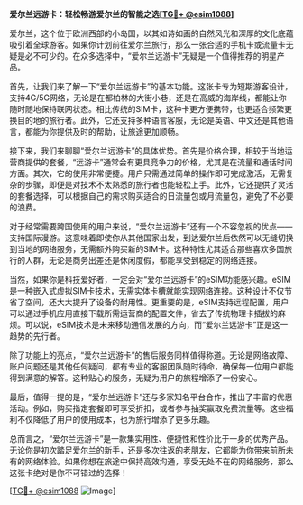 **爱尔兰远游卡：轻松畅游爱尔兰的智能之选[[TG💪+ @esim1088](https://t.me/s/esim1088)]**

爱尔兰，这个位于欧洲西部的小岛国，以其如诗如画的自然风光和深厚的文化底蕴吸引着全球游客。如果你计划前往爱尔兰旅行，那么一张合适的手机卡或流量卡无疑是必不可少的。在众多选择中，“爱尔兰远游卡”无疑是一个值得推荐的明星产品。

首先，让我们来了解一下“爱尔兰远游卡”的基本功能。这张卡专为短期游客设计，支持4G/5G网络，无论是在都柏林的大街小巷，还是在高威的海岸线，都能让你随时随地保持联网状态。相比传统的SIM卡，这种卡更方便携带，也更适合频繁更换目的地的旅行者。此外，它还支持多种语言客服，无论是英语、中文还是其他语言，都能为你提供及时的帮助，让旅途更加顺畅。

接下来，我们来聊聊“爱尔兰远游卡”的具体优势。首先是价格合理，相较于当地运营商提供的套餐，“远游卡”通常会有更具竞争力的价格，尤其是在流量和通话时间方面。其次，它的使用非常便捷。用户只需通过简单的操作即可完成激活，无需复杂的步骤，即便是对技术不太熟悉的旅行者也能轻松上手。此外，它还提供了灵活的套餐选择，可以根据自己的需求购买适合的日流量包或月流量包，避免了不必要的浪费。

对于经常需要跨国使用的用户来说，“爱尔兰远游卡”还有一个不容忽视的优点——支持国际漫游。这意味着即使你从其他国家出发，到达爱尔兰后依然可以无缝切换到当地的网络服务，无需额外购买新的SIM卡。这种特性尤其适合那些喜欢多国旅行的人群，无论是商务出差还是休闲度假，都能享受到稳定的网络连接。

当然，如果你是科技爱好者，一定会对“爱尔兰远游卡”的eSIM功能感兴趣。eSIM是一种嵌入式虚拟SIM卡技术，无需实体卡槽就能实现网络连接。这种设计不仅节省了空间，还大大提升了设备的耐用性。更重要的是，eSIM支持远程配置，用户可以通过手机应用直接下载所需运营商的配置文件，省去了传统物理卡插拔的麻烦。可以说，eSIM技术是未来移动通信发展的方向，而“爱尔兰远游卡”正是这一趋势的先行者。

除了功能上的亮点，“爱尔兰远游卡”的售后服务同样值得称道。无论是网络故障、账户问题还是其他任何疑问，都有专业的客服团队随时待命，确保每一位用户都能得到满意的解答。这种贴心的服务，无疑为用户的旅程增添了一份安心。

最后，值得一提的是，“爱尔兰远游卡”还与多家知名平台合作，推出了丰富的优惠活动。例如，购买指定套餐即可享受折扣，或者参与抽奖赢取免费流量等。这些福利不仅降低了用户的使用成本，也为旅行增添了更多乐趣。

总而言之，“爱尔兰远游卡”是一款集实用性、便捷性和性价比于一身的优秀产品。无论你是初次踏足爱尔兰的新手，还是多次往返的老朋友，它都能为你带来前所未有的网络体验。如果你想在旅途中保持高效沟通，享受无处不在的网络服务，那么这张卡绝对是你不可错过的选择！

[[TG💪+ @esim1088](https://t.me/s/esim1088) ![Image](https://i.postimg.cc/4NQfJmqS/Snipaste-2025-05-13-00-14-12.png)]